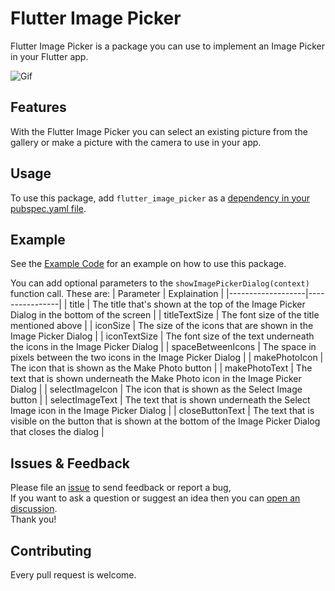 # Flutter Image Picker
Flutter Image Picker is a package you can use to implement an Image Picker in your Flutter app.

![Gif](example/gif/ImagePickerGif.gif)

## Features

With the Flutter Image Picker you can select an existing picture from the gallery or make a picture with the camera to use in your app. 

## Usage

To use this package, add `flutter_image_picker` as a [dependency in your pubspec.yaml file](https://flutter.dev/docs/development/platform-integration/platform-channels).

## Example

See the [Example Code](example/lib/main.dart) for an example on how to use this package.

You can add optional parameters to the `showImagePickerDialog(context)` function call. These are:
|     Parameter     |  Explaination  |
|-------------------|----------------|
|       title       | The title that's shown at the top of the Image Picker Dialog in the bottom of the screen |
|   titleTextSize   | The font size of the title mentioned above |
|     iconSize      | The size of the icons that are shown in the Image Picker Dialog |
|   iconTextSize    | The font size of the text underneath the icons in the Image Picker Dialog |
| spaceBetweenIcons | The space in pixels between the two icons in the Image Picker Dialog |
|   makePhotoIcon   | The icon that is shown as the Make Photo button |
|   makePhotoText   | The text that is shown underneath the Make Photo icon in the Image Picker Dialog |
|  selectImageIcon  | The icon that is shown as the Select Image button |
|  selectImageText  | The text that is shown underneath the Select Image icon in the Image Picker Dialog |
|  closeButtonText  | The text that is visible on the button that is shown at the bottom of the Image Picker Dialog that closes the dialog |

## Issues & Feedback

Please file an [issue](https://github.com/Iconica-Development/flutter_image_picker/issues) to send feedback or report a bug,  
If you want to ask a question or suggest an idea then you can [open an discussion](https://github.com/Iconica-Development/flutter_image_picker/discussions).  
Thank you!

## Contributing

Every pull request is welcome.